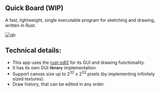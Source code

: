 ## Quick Board (WIP)
A fast, lightweight, single executable program for sketching and drawing, written in Rust.

![qb](https://github.com/user-attachments/assets/e7f89053-c8b6-4cc4-af34-4124c2246761)

## Technical details:
* This app uses the [rust-sdl2](https://github.com/Rust-SDL2/rust-sdl2) for its GUI and drawing functionality.
* It has its own GUI ~~library~~ implementation.
* Support canvas size up to 2<sup>32</sup> x 2<sup>32</sup> pixels (by implementing infinitely sized textures).
* Draw history, that can be edited in any order.

